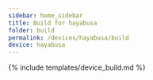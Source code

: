 ```yaml
---
sidebar: home_sidebar
title: Build for hayabusa
folder: build
permalink: /devices/hayabusa/build
device: hayabusa
---
```

{% include templates/device_build.md %}
